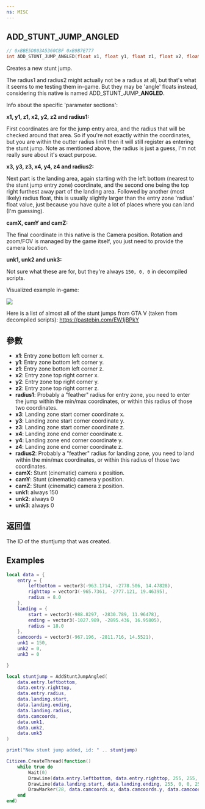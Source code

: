 ```yaml
---
ns: MISC
---
```

## ADD_STUNT_JUMP_ANGLED

```c
// 0xBBE5D803A5360CBF 0xB9B7E777
int ADD_STUNT_JUMP_ANGLED(float x1, float y1, float z1, float x2, float y2, float z2, float radius1, float x3, float y3, float z3, float x4, float y4, float z4, float radius2, float camX, float camY, float camZ, int unk1, int unk2, int unk3);
```

Creates a new stunt jump. 

The radius1 and radius2 might actually not be a radius at all, but that's what it seems to me testing them in-game. But they may be 'angle' floats instead, considering this native is named ADD\_STUNT\_JUMP\_**ANGLED**.

Info about the specific 'parameter sections':


**x1, y1, z1, x2, y2, z2 and radius1:**

First coordinates are for the jump entry area, and the radius that will be checked around that area. So if you're not exactly within the coordinates, but you are within the outter radius limit then it will still register as entering the stunt jump. Note as mentioned above, the radius is just a guess, I'm not really sure about it's exact purpose.


**x3, y3, z3, x4, y4, z4 and radius2:**

Next part is the landing area, again starting with the left bottom (nearest to the stunt jump entry zone) coordinate, and the second one being the top right furthest away part of the landing area. Followed by another (most likely) radius float, this is usually slightly larger than the entry zone 'radius' float value, just because you have quite a lot of places where you can land (I'm guessing).


**camX, camY and camZ:**

The final coordinate in this native is the Camera position. Rotation and zoom/FOV is managed by the game itself, you just need to provide the camera location.


**unk1, unk2 and unk3:**

Not sure what these are for, but they're always `150, 0, 0` in decompiled scripts.


Visualized example in-game:

![](https://d.fivem.dev/2019-03-15_18-24_c7802_846.png)

Here is a list of almost all of the stunt jumps from GTA V (taken from decompiled scripts): https://pastebin.com/EW1jBPkY


## 參數
* **x1**: Entry zone bottom left corner x.
* **y1**: Entry zone bottom left corner y.
* **z1**: Entry zone bottom left corner z.
* **x2**: Entry zone top right corner x.
* **y2**: Entry zone top right corner y.
* **z2**: Entry zone top right corner z.
* **radius1**: Probably a "feather" radius for entry zone, you need to enter the jump within the min/max coordinates, or within this radius of those two coordinates.
* **x3**: Landing zone start corner coordinate x.
* **y3**: Landing zone start corner coordinate y.
* **z3**: Landing zone start corner coordinate z.
* **x4**: Landing zone end corner coordinate x.
* **y4**: Landing zone end corner coordinate y.
* **z4**: Landing zone end corner coordinate z.
* **radius2**: Probably a "feather" radius for landing zone, you need to land within the min/max coordinates, or within this radius of those two coordinates.
* **camX**: Stunt (cinematic) camera x position.
* **camY**: Stunt (cinematic) camera y position.
* **camZ**: Stunt (cinematic) camera z position.
* **unk1**: always 150
* **unk2**: always 0
* **unk3**: always 0

## 返回值
The ID of the stuntjump that was created.

## Examples
```lua
local data = {
    entry = {
        leftbottom = vector3(-963.1714, -2778.506, 14.47828),
        righttop = vector3(-965.7361, -2777.121, 19.46395),
        radius = 8.0
    },
    landing = {
        start = vector3(-988.8297, -2830.789, 11.96478),
        ending = vector3(-1027.989, -2895.436, 16.95805),
        radius = 18.0
    },
    camcoords = vector3(-967.196, -2811.716, 14.5521),
    unk1 = 150,
    unk2 = 0,
    unk3 = 0

}

local stuntjump = AddStuntJumpAngled(
    data.entry.leftbottom, 
    data.entry.righttop,
    data.entry.radius,
    data.landing.start,
    data.landing.ending,
    data.landing.radius,
    data.camcoords,
    data.unk1,
    data.unk2,
    data.unk3
)

print("New stunt jump added, id: " .. stuntjump)

Citizen.CreateThread(function()
    while true do
        Wait(0)
        DrawLine(data.entry.leftbottom, data.entry.righttop, 255, 255, 255, 255)
        DrawLine(data.landing.start, data.landing.ending, 255, 0, 0, 255)
        DrawMarker(28, data.camcoords.x, data.camcoords.y, data.camcoords.z, 0.0, 0.0, 0.0, 0.0, 0.0, 0.0, 1.0, 1.0, 1.0, 255, 255, 255, 150, false, false, 2, false, nil, nil, false)
    end
end)
```
